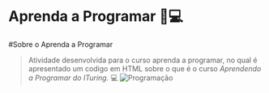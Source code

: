 # Aprenda a Programar 👩💻

#Sobre  o  Aprenda a  Programar 

> Atividade desenvolvida para o curso aprenda a programar, no qual é apresentado um codigo em HTML sobre o que é o curso *Aprendendo a Programar do ITuring.*
> 💻
> ![Programação](https://encrypted-tbn0.gstatic.com/images?q=tbn:ANd9GcRCw9-Vd8s0FJMrZD6vB5ZIF78NFfiXCVb-QQj3k5iDFXEWde-QwbB4j-rVuh5UZaf9Sa8&usqp=CAU)
